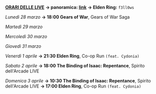 <b><u>ORARI DELLE LIVE</u></b>
<b>→ panoramica: <a href="https://trello.com/b/iKwdSGf3/sabaku">link</a></b>
<b>→ Elden Ring:</b> <code>f3ll0ws</code>

<i>Lunedì 28 marzo</i>
<b>→ 18:00 Gears of War</b>, Gears of War Saga

<i>Martedì 29 marzo </i>


<i>Mercoledì 30 marzo</i>


<i>Giovedì 31 marzo</i>


<i>Venerdì 1 aprile</i>
<b>→ 21:30 Elden Ring</b>, Co-op Run <code>(feat. Cydonia)</code>

<i>Sabato 2 aprile</i>
<b>→ 18:00 The Binding of Isaac: Repentance</b>, Spirito dell'Arcade LIVE

<i>Domenica 3 aprile</i>
<b>→ 10:30 The Binding of Isaac: Repentance</b>, Spirito dell'Arcade LIVE
<b>→ 17:00 Elden Ring</b>, Co-op Run <code>(feat. Cydonia)</code>
